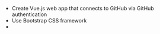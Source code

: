 - Create Vue.js web app that connects to GitHub via GitHub authentication
- Use Bootstrap CSS framework
- 